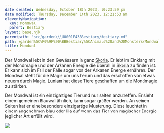 ```yaml
---
date created: Wednesday, October 18th 2023, 10:23:59 pm
date modified: Thursday, December 14th 2023, 12:21:53 am
eleventyNavigation:
  key: Mondwal
  parent: Bestiary
layout: base.njk
parentpath: "src/garden\\\U0001F43BBestiary/Bestiary.md"
path: /garden%5C%F0%9F%90%BBBestiary%5CAnimals%20and%20Monsters/Mondwal/
title: Mondwal
---
```


Der Mondwal lebt in den Gewässern in ganz [Skoria](/garden/%F0%9F%8C%90Worldbuilding%5CGeneral/Skoria). Er lebt im Einklang mit der Mondmagie und der Arkanen Energie die überall in [Skoria](/garden/%F0%9F%8C%90Worldbuilding%5CGeneral/Skoria) zu finden ist. Er kann sich im Fall der Fälle sogar von der Arkanen Energie ernähren. Der Mondwal steht für die Magie um uns herum und das erschaffen von etwas neuem durch Magie. [Luniam](/garden/%F0%9F%8C%90Worldbuilding%5CNether%20Plane%5CGods/Luniam) hat diese Tiere geschaffen um die Mondmagie zu stärken. 

Der Mondwal ist ein einzigartiges Tier und nur selten anzutreffen. Er sieht einem gemeinen Blauwal ähnlich, kann sogar größer werden. An seinen Seiten hat er eine besondere einzigartige Musterung. Diese leuchtet in einem angenehmen blau oder lila auf wenn das Tier von magischer Energie jeglicher Art erfüllt wird. 

![](/static/Mondwaal.png)
